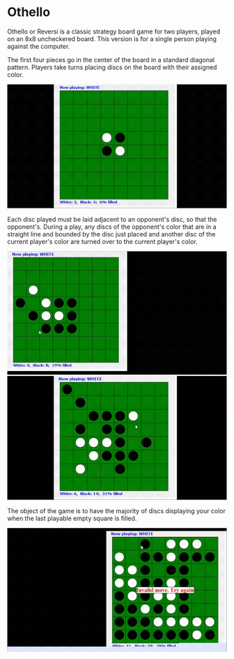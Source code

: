 # Othello

Othello or Reversi is a classic strategy board game for two players, played on an 8x8 uncheckered board.
This version is for a single person playing against the computer.


The first four pieces go in the center of the board in a standard diagonal pattern.
Players take turns placing discs on the board with their assigned color.

![](Othello_gif_01.gif)

Each disc played must be laid adjacent to an opponent's disc, so that the opponent's.
During a play, any discs of the opponent's color that are in a straight line and bounded by the disc just placed and another disc of the current player's color are turned over to the current player's color.

![](Othello_gif_02.gif)
![](Othello_gif_03.gif)

The object of the game is to have the majority of discs displaying your color when the last playable empty square is filled.

![](Othello_gif_04.gif)
